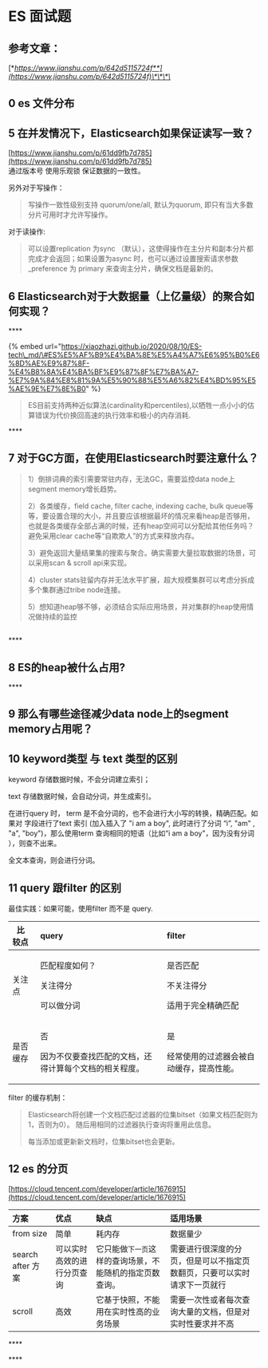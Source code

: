 # ES 面试题

## 参考文章：

[**https://www.jianshu.com/p/642d5115724f**](https://www.jianshu.com/p/642d5115724f)\*\*\*\*

## 0 es 文件分布



## 5  **在并发情况下，Elasticsearch如果保证读写一致？**

[https://www.jianshu.com/p/61dd9fb7d785](https://www.jianshu.com/p/61dd9fb7d785)    
通过版本号 使用乐观锁 保证数据的一致性。

另外对于写操作：

> 写操作一致性级别支持 quorum/one/all, 默认为quorum, 即只有当大多数分片可用时才允许写操作。

对于读操作:

> 可以设置replication 为sync （默认），这使得操作在主分片和副本分片都完成才会返回；如果设置为async 时，也可以通过设置搜索请求参数\_preference 为 primary 来查询主分片，确保文档是最新的。



## 6 **Elasticsearch对于大数据量（上亿量级）的聚合如何实现？**

\*\*\*\*

{% embed url="https://xiaozhazi.github.io/2020/08/10/ES-tech\_md/\#ES%E5%AF%B9%E4%BA%8E%E5%A4%A7%E6%95%B0%E6%8D%AE%E9%87%8F-%E4%B8%8A%E4%BA%BF%E9%87%8F%E7%BA%A7-%E7%9A%84%E8%81%9A%E5%90%88%E5%A6%82%E4%BD%95%E5%AE%9E%E7%8E%B0" %}

> ES目前支持两种近似算法\(cardinality和percentiles\),以牺牲一点小小的估算错误为代价换回高速的执行效率和极小的内存消耗.



\*\*\*\*

## **7 对于GC方面，在使用Elasticsearch时要注意什么？**

> 1）倒排词典的索引需要常驻内存，无法GC，需要监控data node上segment memory增长趋势。
>
>  2）各类缓存，field cache, filter cache, indexing cache, bulk queue等等，要设置合理的大小，并且要应该根据最坏的情况来看heap是否够用，也就是各类缓存全部占满的时候，还有heap空间可以分配给其他任务吗？避免采用clear cache等“自欺欺人”的方式来释放内存。 
>
> 3）避免返回大量结果集的搜索与聚合。确实需要大量拉取数据的场景，可以采用scan & scroll api来实现。 
>
> 4）cluster stats驻留内存并无法水平扩展，超大规模集群可以考虑分拆成多个集群通过tribe node连接。 
>
> 5）想知道heap够不够，必须结合实际应用场景，并对集群的heap使用情况做持续的监控

## 

\*\*\*\*

## 8 **ES的heap被什么占用?**

\*\*\*\*

## 9 **那么有哪些途径减少data node上的segment memory占用呢？**

## **10** keyword类型 与 text 类型的区别

keyword 存储数据时候，不会分词建立索引；

text  存储数据时候，会自动分词，并生成索引。



在进行query 时， term 是不会分词的，也不会进行大小写的转换，精确匹配。如果对 字段进行了text 索引 \(加入插入了 "i am a boy", 此时进行了分词 “i”, "am" , "a", "boy"\)，那么使用term 查询相同的短语（比如“i am a boy"，因为没有分词 ），则查不出来。

全文本查询，则会进行分词。

## 11 query 跟filter 的区别

最佳实践：如果可能，使用filter 而不是 query.

<table>
  <thead>
    <tr>
      <th style="text-align:left">&#xA0; &#x6BD4;&#x8F83;&#x70B9;</th>
      <th style="text-align:left">query</th>
      <th style="text-align:left">filter</th>
    </tr>
  </thead>
  <tbody>
    <tr>
      <td style="text-align:left">&#x5173;&#x6CE8;&#x70B9;</td>
      <td style="text-align:left">
        <p>&#x5339;&#x914D;&#x7A0B;&#x5EA6;&#x5982;&#x4F55;&#xFF1F;</p>
        <p>&#x5173;&#x6CE8;&#x5F97;&#x5206;</p>
        <p>&#x53EF;&#x4EE5;&#x505A;&#x5206;&#x8BCD;</p>
      </td>
      <td style="text-align:left">
        <p>&#x662F;&#x5426;&#x5339;&#x914D;</p>
        <p>&#x4E0D;&#x5173;&#x6CE8;&#x5F97;&#x5206;</p>
        <p>&#x9002;&#x7528;&#x4E8E;&#x5B8C;&#x5168;&#x7CBE;&#x786E;&#x5339;&#x914D;</p>
      </td>
    </tr>
    <tr>
      <td style="text-align:left">&#x662F;&#x5426;&#x7F13;&#x5B58;</td>
      <td style="text-align:left">
        <p>&#x5426;</p>
        <p>&#x56E0;&#x4E3A;&#x4E0D;&#x4EC5;&#x8981;&#x67E5;&#x627E;&#x5339;&#x914D;&#x7684;&#x6587;&#x6863;&#xFF0C;&#x8FD8;&#x5F97;&#x8BA1;&#x7B97;&#x6BCF;&#x4E2A;&#x6587;&#x6863;&#x7684;&#x76F8;&#x5173;&#x7A0B;&#x5EA6;&#x3002;</p>
      </td>
      <td style="text-align:left">
        <p>&#x662F;</p>
        <p>&#x7ECF;&#x5E38;&#x4F7F;&#x7528;&#x7684;&#x8FC7;&#x6EE4;&#x5668;&#x4F1A;&#x88AB;&#x81EA;&#x52A8;&#x7F13;&#x5B58;&#xFF0C;&#x63D0;&#x9AD8;&#x6027;&#x80FD;&#x3002;</p>
      </td>
    </tr>
  </tbody>
</table>

filter 的缓存机制：

> Elasticsearch将创建一个文档匹配过滤器的位集bitset（如果文档匹配则为1，否则为0）。 随后用相同的过滤器执行查询将重用此信息。
>
> 每当添加或更新新文档时，位集bitset也会更新。

## 12 es 的分页

[https://cloud.tencent.com/developer/article/1676915](https://cloud.tencent.com/developer/article/1676915) 

| 方案 | 优点 | 缺点 | 适用场景 |
| :--- | :--- | :--- | :--- |
| from size | 简单 | 耗内存 | 数据量少 |
| search after 方案 | 可以实时高效的进行分页查询 | 它只能做`下一页`这样的查询场景，不能随机的指定页数查询。 | 需要进行很深度的分页，但是可以不指定页数翻页，只要可以实时请求下一页就行 |
| scroll  | 高效 | 它基于快照，不能用在实时性高的业务场景 | 需要一次性或者每次查询大量的文档，但是对实时性要求并不高 |

\*\*\*\*

\*\*\*\*

